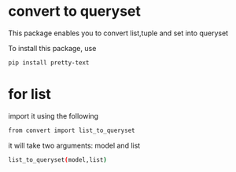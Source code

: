 
# convert to queryset

This package enables you to convert list,tuple and set into queryset

To install this package, use 

```bash
pip install pretty-text
```
# for list 
import it using the following
```bash
from convert import list_to_queryset
```

it will take two arguments: model and list
```bash
list_to_queryset(model,list)
```